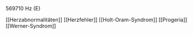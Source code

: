569710 Hz (E)

[[Herzabnormalitäten]]
[[Herzfehler]]
[[Holt-Oram-Syndrom]]
[[Progeria]]
[[Werner-Syndrom]]